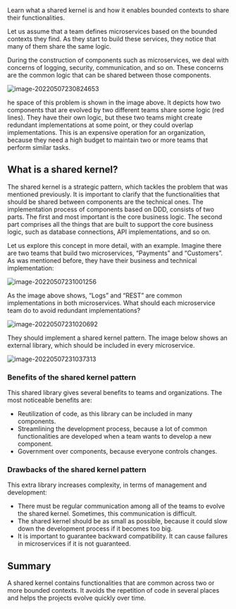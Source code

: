 Learn what a shared kernel is and how it enables bounded contexts to share their functionalities.



Let us assume that a team defines microservices based on the bounded contexts they find. As they start to build these services, they notice that many of them share the same logic.



During the construction of components such as microservices, we deal with concerns of logging, security, communication, and so on. These concerns are the common logic that can be shared between those components.



![image-20220507230824653](/Users/kestrel/developer/nrookie.github.io/collections/Domain-driven-design/Mapping-domain-to-model/image-20220507230824653.png)



he space of this problem is shown in the image above. It depicts how two components that are evolved by two different teams share some logic (red lines). They have their own logic, but these two teams might create redundant implementations at some point, or they could overlap implementations. This is an expensive operation for an organization, because they need a high budget to maintain two or more teams that perform similar tasks.



## What is a shared kernel?



The shared kernel is a strategic pattern, which tackles the problem that was mentioned previously. It is important to clarify that the functionalities that should be shared between components are the technical ones. The implementation process of components based on DDD, consists of two parts. The first and most important is the core business logic. The second part comprises all the things that are built to support the core business logic, such as database connections, API implementations, and so on.



Let us explore this concept in more detail, with an example. Imagine there are two teams that build two microservices, “Payments” and “Customers”. As was mentioned before, they have their business and technical implementation:



![image-20220507231001256](/Users/kestrel/developer/nrookie.github.io/collections/Domain-driven-design/Mapping-domain-to-model/image-20220507231001256.png)





As the image above shows, “Logs” and “REST” are common implementations in both microservices. What should each microservice team do to avoid redundant implementations?



![image-20220507231020692](/Users/kestrel/developer/nrookie.github.io/collections/Domain-driven-design/Mapping-domain-to-model/image-20220507231020692.png)



They should implement a shared kernel pattern. The image below shows an external library, which should be included in every microservice.



![image-20220507231037313](/Users/kestrel/developer/nrookie.github.io/collections/Domain-driven-design/Mapping-domain-to-model/image-20220507231037313.png)



### Benefits of the shared kernel pattern



This shared library gives several benefits to teams and organizations. The most noticeable benefits are:



- Reutilization of code, as this library can be included in many components.
- Streamlining the development process, because a lot of common functionalities are developed when a team wants to develop a new component.
- Government over components, because everyone controls changes.



### Drawbacks of the shared kernel pattern



This extra library increases complexity, in terms of management and development:

- There must be regular communication among all of the teams to evolve the shared kernel. Sometimes, this communication is difficult.
- The shared kernel should be as small as possible, because it could slow down the development process if it becomes too big.
- It is important to guarantee backward compatibility. It can cause failures in microservices if it is not guaranteed.





## Summary

A shared kernel contains functionalities that are common across two or more bounded contexts. It avoids the repetition of code in several places and helps the projects evolve quickly over time.
